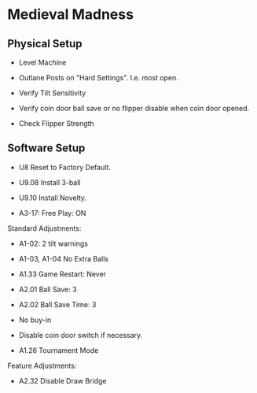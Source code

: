 # Medieval Madness

## Physical Setup

-   Level Machine

-   Outlane Posts on "Hard Settings". I.e. most open.

-   Verify Tilt Sensitivity

-   Verify coin door ball save or no flipper disable when coin door opened.

-   Check Flipper Strength

## Software Setup

-   U8 Reset to Factory Default.

-   U9.08 Install 3-ball

-   U9.10 Install Novelty.

-   A3-17: Free Play: ON

Standard Adjustments:

-   A1-02: 2 tilt warnings

-   A1-03, A1-04 No Extra Balls

-   A1.33 Game Restart: Never

-   A2.01 Ball Save: 3

-   A2.02 Ball Save Time: 3

-   No buy-in

-   Disable coin door switch if necessary.

-   A1.26 Tournament Mode

Feature Adjustments:

-   A2.32 Disable Draw Bridge

